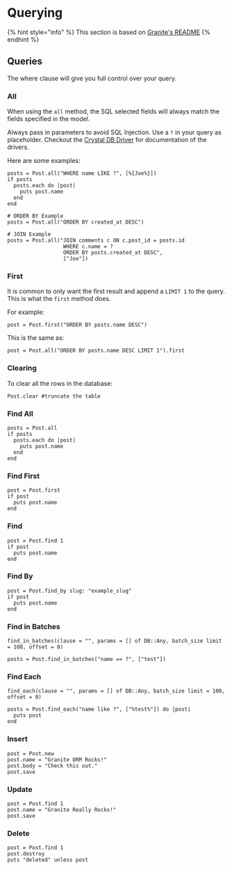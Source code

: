 # Querying

{% hint style="info" %}
This section is based on [Granite's README](https://docs.amberframework.org/granite)
{% endhint %}

## Queries

The where clause will give you full control over your query.

### All

When using the `all` method, the SQL selected fields will always match the fields specified in the model.

Always pass in parameters to avoid SQL Injection. Use a `?` in your query as placeholder. Checkout the [Crystal DB Driver](https://github.com/crystal-lang/crystal-db) for documentation of the drivers.

Here are some examples:

```crystal
posts = Post.all("WHERE name LIKE ?", [%{Joe%}])
if posts
  posts.each do |post|
    puts post.name
  end
end

# ORDER BY Example
posts = Post.all("ORDER BY created_at DESC")

# JOIN Example
posts = Post.all("JOIN comments c ON c.post_id = posts.id
                  WHERE c.name = ?
                  ORDER BY posts.created_at DESC",
                  ["Joe"])
```

### First

It is common to only want the first result and append a `LIMIT 1` to the query. This is what the `first` method does.

For example:

```crystal
post = Post.first("ORDER BY posts.name DESC")
```

This is the same as:

```crystal
post = Post.all("ORDER BY posts.name DESC LIMIT 1").first
```

### Clearing

To clear all the rows in the database:

```crystal
Post.clear #truncate the table
```

### Find All

```crystal
posts = Post.all
if posts
  posts.each do |post|
    puts post.name
  end
end
```

### Find First

```crystal
post = Post.first
if post
  puts post.name
end
```

### Find

```crystal
post = Post.find 1
if post
  puts post.name
end
```

### Find By

```crystal
post = Post.find_by slug: "example_slug"
if post
  puts post.name
end
```

### Find in Batches

```text
find_in_batches(clause = "", params = [] of DB::Any, batch_size limit = 100, offset = 0)
```

```crystal
posts = Post.find_in_batches("name == ?", ["test"])
```

### Find Each

```text
find_each(clause = "", params = [] of DB::Any, batch_size limit = 100, offset = 0)
```

```crystal
posts = Post.find_each("name like ?", ["%test%"]) do |post|
  puts post
end
```

### Insert

```crystal
post = Post.new
post.name = "Granite ORM Rocks!"
post.body = "Check this out."
post.save
```

### Update

```crystal
post = Post.find 1
post.name = "Granite Really Rocks!"
post.save
```

### Delete

```crystal
post = Post.find 1
post.destroy
puts "deleted" unless post
```

